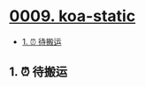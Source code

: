 # [0009. koa-static](https://github.com/tnotesjs/TNotes.nodejs/tree/main/notes/0009.%20koa-static)

<!-- region:toc -->

- [1. ⏰ 待搬运](#1--待搬运)

<!-- endregion:toc -->

## 1. ⏰ 待搬运
